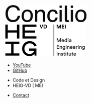 <picture>
<source media="(min-width: 600px)" srcset="/images/Logo-Concilio.svg" />
<a href="https://www.concilioltd.com/" title="concilioltd.com">
<img alt="Logo Concilio" src="/images/Logo-Concilio.svg"></a>
</picture>

<picture>
<source media="(min-width: 600px)" srcset="/images/Logo_HEIG-VD_MEI.svg" />
<a href="https://heig-vd.ch/rad/instituts/mei/" title="MEI HEIG-VD"><img alt="Logo MEI" src="/images/Logo_HEIG-VD_MEI.svg"></a>
</picture>

<!-- alterner "+" et "-" pour séparer chacune des listes dans sa colonne -->


- [YouTube](https://www.youtube.com/channel/UCTZJM5WsXDkH8QgMdACUNyw)
- [GitHub](https://github.com/MediaComem/museumXTD/)  

+ Code et Design  
+ HEIG-VD | MEI

<!-- - [[A propos#Contact|Contact]] -->
<!-- - [Contact](/Navigation/A propos/index.html#Contact) -->
<!-- - [Contact](/Navigation/A%20propos/#Contact) -->

- [Contact](/Navigation/A%20propos#Contact)